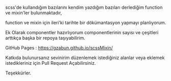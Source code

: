 scss'de kullandığım bazılarını kendim yazdığım bazıları derlediğim function ve mixin'ler bulunmaktadır,

function ve mixin için ileri'ki tarihte bir dökümantasyon yapmayı planlıyorum.

Ek Olarak componentler hazırlıyorum componentlerinin sayısı ve çeşitleri arttıkça başka bir repoya taşıyabilirim.

GitHub Pages : https://gzabun.github.io/scssMixin/

Katkıda bulunursanız sevinirim düzenlemek istediğiniz alanlar veya eklemek istedikleriniz için Pull Request Açabilirsiniz.

Teşekkürler.

